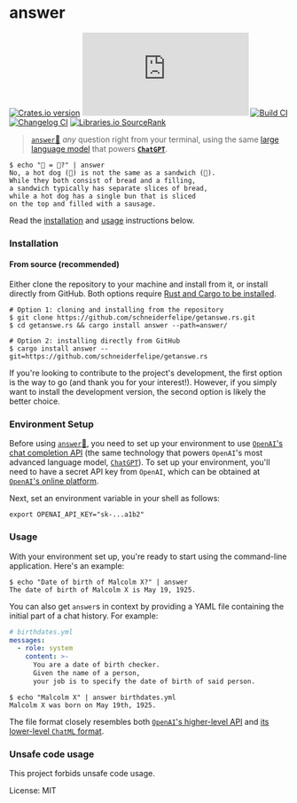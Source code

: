 # answer

[![Crates.io version](https://img.shields.io/crates/v/answer)](https://crates.io/crates/answer)
[![GitHub license](https://img.shields.io/github/license/schneiderfelipe/getanswe.rs)](https://github.com/schneiderfelipe/getanswe.rs/blob/main/LICENSE)
[![Build CI](https://github.com/schneiderfelipe/getanswe.rs/actions/workflows/ci.yml/badge.svg)](https://github.com/schneiderfelipe/getanswe.rs/actions/workflows/ci.yml)
[![Changelog CI](https://github.com/schneiderfelipe/getanswe.rs/actions/workflows/changelog.yml/badge.svg)](https://github.com/schneiderfelipe/getanswe.rs/blob/main/CHANGELOG.md#changelog)
[![Libraries.io `SourceRank`](https://img.shields.io/librariesio/sourcerank/cargo/answer)](https://libraries.io/cargo/answer)

> [`answer`💭](https://crates.io/crates/answer) _any_ question right from your terminal,
> using the same
> [large language model](https://en.wikipedia.org/wiki/Large_language_model)
> that powers
> [**`ChatGPT`**](https://chat.openai.com/chat).

```console
$ echo "🌭 = 🥪?" | answer
No, a hot dog (🌭) is not the same as a sandwich (🥪).
While they both consist of bread and a filling,
a sandwich typically has separate slices of bread,
while a hot dog has a single bun that is sliced
on the top and filled with a sausage.
```

Read
the [installation](#installation)
and [usage](#usage) instructions below.

### Installation

#### From source (recommended)

Either clone the repository to your machine and install from it,
or install directly from GitHub.
Both options require [Rust and Cargo to be installed](https://rustup.rs/).

```console
# Option 1: cloning and installing from the repository
$ git clone https://github.com/schneiderfelipe/getanswe.rs.git
$ cd getanswe.rs && cargo install answer --path=answer/

# Option 2: installing directly from GitHub
$ cargo install answer --git=https://github.com/schneiderfelipe/getanswe.rs
```

If you're looking to contribute to the project's development,
the first option is the way to go (and thank you for your interest!).
However,
if you simply want to install the development version,
the second option is likely the better choice.

### Environment Setup

Before using [`answer`💭](https://crates.io/crates/answer),
you need to set up your environment to use
[`OpenAI`'s chat completion API](https://platform.openai.com/docs/guides/chat/chat-completions-beta)
(the same technology that powers `OpenAI`'s most advanced language model,
[`ChatGPT`](https://chat.openai.com/chat)).
To set up your environment,
you'll need to have a secret API key from `OpenAI`,
which can be obtained at
[`OpenAI`'s online platform](https://platform.openai.com/account/api-keys).

Next,
set an environment variable in your shell as follows:

```shell
export OPENAI_API_KEY="sk-...a1b2"
```

### Usage

With your environment set up,
you're ready to start using
the command-line application.
Here's an example:

```console
$ echo "Date of birth of Malcolm X?" | answer
The date of birth of Malcolm X is May 19, 1925.
```

You can also get `answer`s in context by providing a YAML file containing
the initial part of a chat history.
For example:

```yaml
# birthdates.yml
messages:
  - role: system
    content: >-
      You are a date of birth checker.
      Given the name of a person,
      your job is to specify the date of birth of said person.
```

```console
$ echo "Malcolm X" | answer birthdates.yml
Malcolm X was born on May 19th, 1925.
```

The file format closely resembles both
[`OpenAI`'s higher-level API](https://platform.openai.com/docs/guides/chat/introduction)
and
[its lower-level `ChatML` format](https://github.com/openai/openai-python/blob/main/chatml.md).

### Unsafe code usage

This project forbids unsafe code usage.

License: MIT
